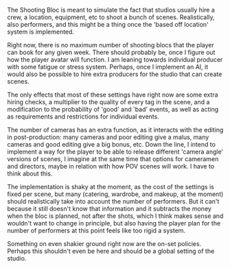 The Shooting Bloc is meant to simulate the fact that studios usually hire a crew, a location, equipment, etc to shoot a bunch of scenes. Realistically, also performers, and this might be a thing once the 'based off location' system is implemented.

Right now, there is no maximum number of shooting blocs that the player can book for any given week. There should probably be, once I figure out how the player avatar will function. I am leaning towards individual producer with some fatigue or stress system. Perhaps, once I implement an AI, it would also be possible to hire extra producers for the studio that can create scenes.



The only effects that most of these settings have right now are some extra hiring checks, a multiplier to the quality of every tag in the scene, and a modification to the probability of 'good' and 'bad' events, as well as acting as requirements and restrictions for individual events.

The number of cameras has an extra function, as it interacts with the editing in post-production: many cameras and poor editing give a malus, many cameras and good editing give a big bonus, etc. Down the line, I intend to implement a way for the player to be able to release different 'camera angle' versions of scenes, I imagine at the same time that options for cameramen and directors, maybe in relation with how POV scenes will work. I have to think about this.



The implementation is shaky at the moment, as the cost of the settings is fixed per scene, but many (catering, wardrobe, and makeup, at the moment) should realistically take into account the number of performers. But it can't because it still doesn't know that information and it subtracts the money when the bloc is planned, not after the shots, which I think makes sense and wouldn't want to change in principle, but also having the player plan for the number of performers at this point feels like too rigid a system.



Something on even shakier ground right now are the on-set policies. Perhaps this shouldn't even be here and should be a global setting of the studio.

